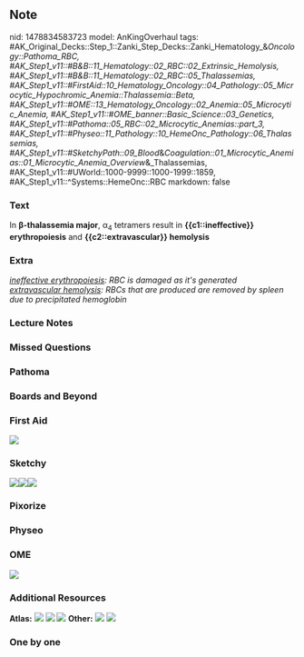 ## Note
nid: 1478834583723
model: AnKingOverhaul
tags: #AK_Original_Decks::Step_1::Zanki_Step_Decks::Zanki_Hematology_&_Oncology::Pathoma_RBC, #AK_Step1_v11::#B&B::11_Hematology::02_RBC::02_Extrinsic_Hemolysis, #AK_Step1_v11::#B&B::11_Hematology::02_RBC::05_Thalassemias, #AK_Step1_v11::#FirstAid::10_Hematology_Oncology::04_Pathology::05_Microcytic_Hypochromic_Anemia::Thalassemia::Beta, #AK_Step1_v11::#OME::13_Hematology_Oncology::02_Anemia::05_Microcytic_Anemia, #AK_Step1_v11::#OME_banner::Basic_Science::03_Genetics, #AK_Step1_v11::#Pathoma::05_RBC::02_Microcytic_Anemias::part_3, #AK_Step1_v11::#Physeo::11_Pathology::10_HemeOnc_Pathology::06_Thalassemias, #AK_Step1_v11::#SketchyPath::09_Blood_&_Coagulation::01_Microcytic_Anemias::01_Microcytic_Anemia_Overview_&_Thalassemias, #AK_Step1_v11::#UWorld::1000-9999::1000-1999::1859, #AK_Step1_v11::^Systems::HemeOnc::RBC
markdown: false

### Text
<div>
  In <b>β-thalassemia major</b>, α<sub>4</sub> tetramers result in
  <b>{{c1::ineffective}} erythropoiesis</b> and
  <b>{{c2::extravascular}} hemolysis</b>
</div>

### Extra
<div>
  <i><u>ineffective erythropoiesis</u>: RBC is damaged as it's
  generated</i>
</div>
<div>
  <i><u>extravascular hemolysis</u>: RBCs that are produced are
  removed by spleen due to precipitated hemoglobin</i>
</div>

### Lecture Notes


### Missed Questions


### Pathoma


### Boards and Beyond


### First Aid
<img src="tmpJxgUQe.png">

### Sketchy
<div><img src=
"Screen%20Shot%202020-02-08%20at%2010.54.57%20PM.JPG"><img src=
"Screen%20Shot%202020-02-08%20at%2010.55.05%20PM.JPG"><img src=
"Zoverall%20picture%20(66)_1566160514431.JPG"></div>

### Pixorize


### Physeo


### OME
<div class="ome-widget">
  <a href=
  "https://onlinemeded.org/spa/cirrhosis-iii-acute-decompensation?ref=anki">
  <img src="_OME_AnkiFlashcards_Topic_1.png"></a>
</div>

### Additional Resources
<b>Atlas:</b> <img src="tmpdDs6ho.png"> <img src="tmpKqjwPt.png">
<img src="tmpUaULtr.png"> <b>Other:</b> <img src="tmpCZ4FXy.png">
<img src="Screen%20Shot%202019-10-16%20at%209.11.09%20AM.png">

### One by one

